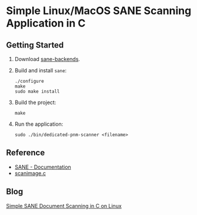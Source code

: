 # Simple Linux/MacOS SANE Scanning Application in C

## Getting Started

1. Download [sane-backends](https://gitlab.com/sane-project/backends/-/tree/master).

2. Build and install `sane`:

    ```
    ./configure
    make
    sudo make install
    ```

3. Build the project:

    ```
    make
    ```

4. Run the application:
 
    ```
    sudo ./bin/dedicated-pnm-scanner <filename>
    ```

## Reference
- [SANE - Documentation](http://www.sane-project.org/docs.html)
- [scanimage.c](https://gitlab.com/sane-project/backends/-/blob/master/frontend/scanimage.c)


## Blog
[Simple SANE Document Scanning in C on Linux](https://www.codepool.biz/sane-document-scanning-linux-c.html)

